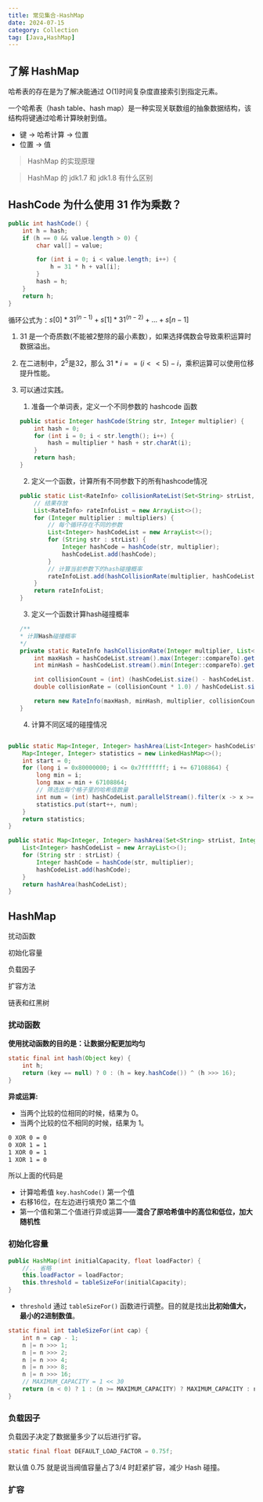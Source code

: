 ```yaml
---
title: 常见集合-HashMap
date: 2024-07-15
category: Collection
tag: [Java,HashMap]
---
```


## 了解 HashMap

哈希表的存在是为了解决能通过 O(1)时间复杂度直接索引到指定元素。

一个哈希表（hash table、hash map）是一种实现关联数组的抽象数据结构，该结构将键通过哈希计算映射到值。

- 键 -> 哈希计算 -> 位置
- 位置 -> 值

> HashMap 的实现原理





> HashMap 的 jdk1.7 和 jdk1.8 有什么区别



## HashCode 为什么使用 31 作为乘数？

```java
public int hashCode() {
    int h = hash;
    if (h == 0 && value.length > 0) {
        char val[] = value;

        for (int i = 0; i < value.length; i++) {
            h = 31 * h + val[i];
        }
        hash = h;
    }
    return h;
}
```

循环公式为：$s[0]*31^{(n-1)} + s[1]*31^{(n-2)} + ... + s[n-1]$

1. 31 是一个奇质数(不能被2整除的最小素数），如果选择偶数会导致乘积运算时数据溢出。

2. 在二进制中，$2^5$是32，那么 $31 * i == (i << 5) - i$，乘积运算可以使用位移提升性能。

3. 可以通过实践。

   1. 准备一个单词表，定义一个不同参数的 hashcode 函数

   ```java
   public static Integer hashCode(String str, Integer multiplier) {
       int hash = 0;
       for (int i = 0; i < str.length(); i++) {
           hash = multiplier * hash + str.charAt(i);
       }
       return hash;
   }
   ```

   2. 定义一个函数，计算所有不同参数下的所有hashcode情况

   ```java
   public static List<RateInfo> collisionRateList(Set<String> strList, Integer... multipliers) {
       // 结果存放
       List<RateInfo> rateInfoList = new ArrayList<>();
       for (Integer multiplier : multipliers) {
           // 每个循环存在不同的参数
           List<Integer> hashCodeList = new ArrayList<>();
           for (String str : strList) {
               Integer hashCode = hashCode(str, multiplier);
               hashCodeList.add(hashCode);
           }
           // 计算当前参数下的hash碰撞概率
           rateInfoList.add(hashCollisionRate(multiplier, hashCodeList));
       }
       return rateInfoList;
   }
   ```

   3. 定义一个函数计算hash碰撞概率

   ```java
   /**
   * 计算Hash碰撞概率
   */
   private static RateInfo hashCollisionRate(Integer multiplier, List<Integer> hashCodeList) {
       int maxHash = hashCodeList.stream().max(Integer::compareTo).get();
       int minHash = hashCodeList.stream().min(Integer::compareTo).get();
   
       int collisionCount = (int) (hashCodeList.size() - hashCodeList.stream().distinct().count());
       double collisionRate = (collisionCount * 1.0) / hashCodeList.size();
   
       return new RateInfo(maxHash, minHash, multiplier, collisionCount, collisionRate);
   }
   ```

   4. 计算不同区域的碰撞情况

```java

public static Map<Integer, Integer> hashArea(List<Integer> hashCodeList) {
    Map<Integer, Integer> statistics = new LinkedHashMap<>();
    int start = 0;
    for (long i = 0x80000000; i <= 0x7fffffff; i += 67108864) {
        long min = i;
        long max = min + 67108864;
        // 筛选出每个格子里的哈希值数量
        int num = (int) hashCodeList.parallelStream().filter(x -> x >= min && x < max).count();
        statistics.put(start++, num);
    }
    return statistics;
}

public static Map<Integer, Integer> hashArea(Set<String> strList, Integer multiplier){
    List<Integer> hashCodeList = new ArrayList<>();
    for (String str : strList) {
        Integer hashCode = hashCode(str, multiplier);
        hashCodeList.add(hashCode);
    }
    return hashArea(hashCodeList);
}
```



## HashMap

扰动函数

初始化容量

负载因子

扩容方法

链表和红黑树

###  扰动函数

**使用扰动函数的目的是：让数据分配更加均匀**

```java
static final int hash(Object key) {
    int h;
    return (key == null) ? 0 : (h = key.hashCode()) ^ (h >>> 16);
}
```

**异或运算:**

- 当两个比较的位相同的时候，结果为 0。
- 当两个比较的位不相同的时候，结果为 1。

```txt
0 XOR 0 = 0
0 XOR 1 = 1
1 XOR 0 = 1
1 XOR 1 = 0
```

所以上面的代码是

- 计算哈希值 `key.hashCode()` 第一个值
- 右移16位，在左边进行填充0 第二个值
- 第一个值和第二个值进行异或运算——**混合了原哈希值中的高位和低位，加大随机性**



### 初始化容量

```java
public HashMap(int initialCapacity, float loadFactor) {
    //.. 省略
    this.loadFactor = loadFactor;
    this.threshold = tableSizeFor(initialCapacity);
}
```

- `threshold` 通过 `tableSizeFor()` 函数进行调整。目的就是找出**比初始值大，最小的2进制数值**。

```java
static final int tableSizeFor(int cap) {
    int n = cap - 1;
    n |= n >>> 1;
    n |= n >>> 2;
    n |= n >>> 4;
    n |= n >>> 8;
    n |= n >>> 16;
    // MAXIMUM_CAPACITY = 1 << 30
    return (n < 0) ? 1 : (n >= MAXIMUM_CAPACITY) ? MAXIMUM_CAPACITY : n + 1;
}
```

### 负载因子

负载因子决定了数据量多少了以后进行扩容。

```java
static final float DEFAULT_LOAD_FACTOR = 0.75f;
```

默认值 0.75 就是说当阀值容量占了3/4 时赶紧扩容，减少 Hash 碰撞。



### 扩容
